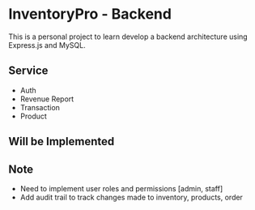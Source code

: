 # InventoryPro - Backend

This is a personal project to learn develop a backend architecture using Express.js and MySQL.

## Service

- Auth
- Revenue Report
- Transaction
- Product

## Will be Implemented

## Note

- Need to implement user roles and permissions [admin, staff]
- Add audit trail to track changes made to inventory, products, order
